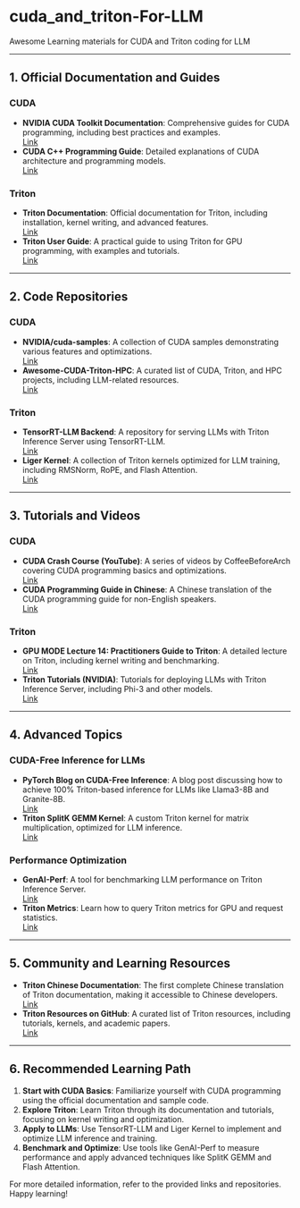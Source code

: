 # cuda_and_triton-For-LLM
Awesome Learning materials for CUDA and Triton coding for LLM

---

## **1. Official Documentation and Guides**
### **CUDA**
- **NVIDIA CUDA Toolkit Documentation**: Comprehensive guides for CUDA programming, including best practices and examples.  
  [Link](https://docs.nvidia.com/cuda/) 
- **CUDA C++ Programming Guide**: Detailed explanations of CUDA architecture and programming models.  
  [Link](https://docs.nvidia.com/cuda/cuda-c-programming-guide/) 

### **Triton**
- **Triton Documentation**: Official documentation for Triton, including installation, kernel writing, and advanced features.  
  [Link](https://triton-lang.org/) 
- **Triton User Guide**: A practical guide to using Triton for GPU programming, with examples and tutorials.  
  [Link](https://docs.nvidia.com/deeplearning/triton-inference-server/user-guide/docs/getting_started/trtllm_user_guide.html) 

---

## **2. Code Repositories**
### **CUDA**
- **NVIDIA/cuda-samples**: A collection of CUDA samples demonstrating various features and optimizations.  
  [Link](https://github.com/NVIDIA/cuda-samples) 
- **Awesome-CUDA-Triton-HPC**: A curated list of CUDA, Triton, and HPC projects, including LLM-related resources.  
  [Link](https://github.com/coderonion/awesome-cuda-triton-hpc) 

### **Triton**
- **TensorRT-LLM Backend**: A repository for serving LLMs with Triton Inference Server using TensorRT-LLM.  
  [Link](https://github.com/NVIDIA/TensorRT-LLM) 
- **Liger Kernel**: A collection of Triton kernels optimized for LLM training, including RMSNorm, RoPE, and Flash Attention.  
  [Link](https://github.com/linkedin/Liger-Kernel) 

---

## **3. Tutorials and Videos**
### **CUDA**
- **CUDA Crash Course (YouTube)**: A series of videos by CoffeeBeforeArch covering CUDA programming basics and optimizations.  
  [Link](https://www.youtube.com/playlist?list=PLxNPSjHT5qvtYRVdNN1yDcdSl39uHV_sU) 
- **CUDA Programming Guide in Chinese**: A Chinese translation of the CUDA programming guide for non-English speakers.  
  [Link](https://github.com/HeKun-NVIDIA/CUDA-Programming-Guide-in-Chinese) 

### **Triton**
- **GPU MODE Lecture 14: Practitioners Guide to Triton**: A detailed lecture on Triton, including kernel writing and benchmarking.  
  [Link](https://christianjmills.com/posts/cuda-mode-notes/lecture-014/) 
- **Triton Tutorials (NVIDIA)**: Tutorials for deploying LLMs with Triton Inference Server, including Phi-3 and other models.  
  [Link](https://docs.nvidia.com/deeplearning/triton-inference-server/user-guide/docs/tutorials/README.html) 

---

## **4. Advanced Topics**
### **CUDA-Free Inference for LLMs**
- **PyTorch Blog on CUDA-Free Inference**: A blog post discussing how to achieve 100% Triton-based inference for LLMs like Llama3-8B and Granite-8B.  
  [Link](https://pytorch.org/blog/cuda-free-inference-for-llms/) 
- **Triton SplitK GEMM Kernel**: A custom Triton kernel for matrix multiplication, optimized for LLM inference.  
  [Link](https://pytorch.org/blog/cuda-free-inference-for-llms/) 

### **Performance Optimization**
- **GenAI-Perf**: A tool for benchmarking LLM performance on Triton Inference Server.  
  [Link](https://docs.nvidia.com/deeplearning/triton-inference-server/user-guide/docs/getting_started/llm.html) 
- **Triton Metrics**: Learn how to query Triton metrics for GPU and request statistics.  
  [Link](https://docs.nvidia.com/deeplearning/triton-inference-server/user-guide/docs/getting_started/trtllm_user_guide.html) 

---

## **5. Community and Learning Resources**
- **Triton Chinese Documentation**: The first complete Chinese translation of Triton documentation, making it accessible to Chinese developers.  
  [Link](https://triton.hyper.ai/) 
- **Triton Resources on GitHub**: A curated list of Triton resources, including tutorials, kernels, and academic papers.  
  [Link](https://github.com/rkinas/triton-resources) 

---

## **6. Recommended Learning Path**
1. **Start with CUDA Basics**: Familiarize yourself with CUDA programming using the official documentation and sample code.
2. **Explore Triton**: Learn Triton through its documentation and tutorials, focusing on kernel writing and optimization.
3. **Apply to LLMs**: Use TensorRT-LLM and Liger Kernel to implement and optimize LLM inference and training.
4. **Benchmark and Optimize**: Use tools like GenAI-Perf to measure performance and apply advanced techniques like SplitK GEMM and Flash Attention.

For more detailed information, refer to the provided links and repositories. Happy learning!
